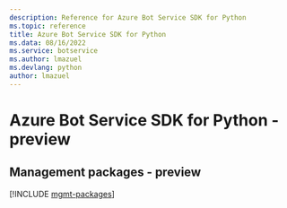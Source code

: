 ```yaml
---
description: Reference for Azure Bot Service SDK for Python
ms.topic: reference
title: Azure Bot Service SDK for Python
ms.data: 08/16/2022
ms.service: botservice
ms.author: lmazuel
ms.devlang: python
author: lmazuel
---
```

# Azure Bot Service SDK for Python - preview

## Management packages - preview
[!INCLUDE [mgmt-packages](bot-service-mgmt-index.md)]